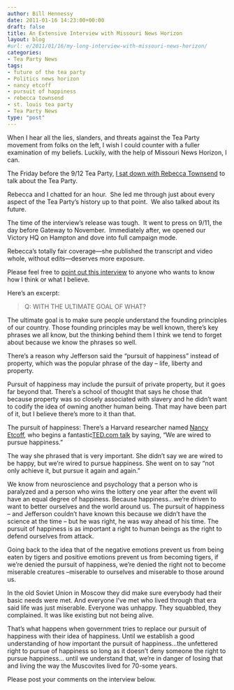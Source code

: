 ```yaml
---
author: Bill Hennessy
date: 2011-01-16 14:23:00+00:00
draft: false
title: An Extensive Interview with Missouri News Horizon
layout: blog
#url: e/2011/01/16/my-long-interview-with-missouri-news-horizon/
categories:
- Tea Party News
tags:
- future of the tea party
- Politics news horizon
- nancy etcoff
- pursuit of happiness
- rebecca townsend
- st. louis tea party
- Tea Party News
type: "post"
---
```


When I hear all the lies, slanders, and threats against the Tea Party movement from folks on the left, I wish I could counter with a fuller examination of my beliefs. Luckily, with the help of Missouri News Horizon, I can.

The Friday before the 9/12 Tea Party, [I sat down with Rebecca Townsend](https://monewshorizonblog.org/2010/09/an-interview-with-st-louis-tea-party-leader-bill-hennessy/) to talk about the Tea Party.

Rebecca and I chatted for an hour.  She led me through just about every aspect of the Tea Party’s history up to that point.  We also talked about its future.

The time of the interview’s release was tough.  It went to press on 9/11, the day before Gateway to November.  Immediately after, we opened our Victory HQ on Hampton and dove into full campaign mode.

Rebecca’s totally fair coverage—she published the transcript and video whole, without edits—deserves more exposure.

Please feel free to [point out this interview](https://monewshorizonblog.org/2010/09/an-interview-with-st-louis-tea-party-leader-bill-hennessy/) to anyone who wants to know how I think or what I believe.

Here’s an excerpt:


> Q: WITH THE ULTIMATE GOAL OF WHAT?

The ultimate goal is to make sure people understand the founding principles of our country. Those founding principles may be well known, there’s key phrases we all know, but the thinking behind them I think we tend to forget about because we know the phrases so well.

There’s a reason why Jefferson said the “pursuit of happiness” instead of property, which was the popular phrase of the day – life, liberty and property.

Pursuit of happiness may include the pursuit of private property, but it goes far beyond that. There’s a school of thought that says he chose that because property was so closely associated with slavery and he didn’t want to codify the idea of owning another human being. That may have been part of it, but I believe there’s more to it than that.

The pursuit of happiness: There’s a Harvard researcher named [Nancy Etcoff](https://harvardmagazine.com/2007/01/the-science-of-happiness.html), who begins a fantastic[TED.com talk](https://www.ted.com/talks/nancy_etcoff_on_happiness_and_why_we_want_it.html) by saying, “We are wired to pursue happiness.”

The way she phrased that is very important. She didn’t say we are wired to be happy, but we’re wired to pursue happiness. She went on to say “not only achieve it, but pursue it again and again.”

We know from neuroscience and psychology that a person who is paralyzed and a person who wins the lottery one year after the event will have an equal degree of happiness. Because happiness…we’re driven to want to better ourselves and the world around us. The pursuit of happiness – and Jefferson couldn’t have known this because we didn’t have the science at the time – but he was right, he was way ahead of his time. The pursuit of happiness is as important a right to human beings as the right to defend ourselves from attack.

Going back to the idea that of the negative emotions prevent us from being eaten by tigers and positive emotions prevent us from becoming tigers, if we’re denied the pursuit of happiness, we’re denied the right not to become miserable creatures –miserable to ourselves and miserable to those around us.

In the old Soviet Union in Moscow they did make sure everybody had their basic needs were met. And everyone I’ve met who lived through that era said life was just miserable. Everyone was unhappy. They squabbled, they complained. It was like existing but not being alive.

That’s what happens when government tries to replace our pursuit of happiness with their idea of happiness. Until we establish a good understanding of how important the pursuit of happiness…the unfettered right to pursue of happiness so long as it doesn’t deny someone the right to pursue happiness… until we understand that, we’re in danger of losing that and living the way the Muscovites lived for 70-some years.


Please post your comments on the interview below.

